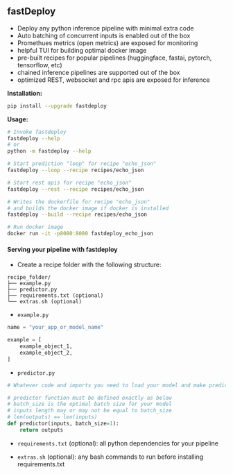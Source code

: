 ## fastDeploy

- Deploy any python inference pipeline with minimal extra code
- Auto batching of concurrent inputs is enabled out of the box
- Promethues metrics (open metrics) are exposed for monitoring
- helpful TUI for building optimal docker image
- pre-built recipes for popular pipelines (huggingface, fastai, pytorch, tensorflow, etc)
- chained inference pipelines are supported out of the box
- optimized REST, websocket and rpc apis are exposed for inference


**Installation:** 
```bash
pip install --upgrade fastdeploy
```

**Usage:**
```bash
# Invoke fastdeploy 
fastdeploy --help
# or
python -m fastdeploy --help

# Start prediction "loop" for recipe "echo_json"
fastdeploy --loop --recipe recipes/echo_json

# Start rest apis for recipe "echo_json"
fastdeploy --rest --recipe recipes/echo_json

# Writes the dockerfile for recipe "echo_json"
# and builds the docker image if docker is installed
fastdeploy --build --recipe recipes/echo_json

# Run docker image
docker run -it -p8080:8080 fastdeploy_echo_json
```

#### Serving your pipeline with fastdeploy
- Create a recipe folder with the following structure:
```
recipe_folder/
├── example.py
├── predictor.py
├── requirements.txt (optional)
└── extras.sh (optional)
```

- `example.py`

```python
name = "your_app_or_model_name"

example = [
    example_object_1,
    example_object_2,
]
```

- `predictor.py`

```python
# Whatever code and imports you need to load your model and make predictions

# predictor function must be defined exactly as below
# batch_size is the optimal batch size for your model
# inputs length may or may not be equal to batch_size
# len(outputs) == len(inputs)
def predictor(inputs, batch_size=1):
    return outputs
```

- `requirements.txt` (optional): all python dependencies for your pipeline

- `extras.sh` (optional): any bash commands to run before installing requirements.txt
